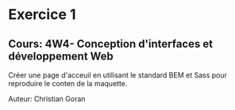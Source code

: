 # Exercice 1 
## Cours: 4W4- Conception d'interfaces et développement Web

Créer une page d'acceuil en utilisant le standard BEM et Sass pour reproduire le conten de la maquette.

Auteur: Christian Goran